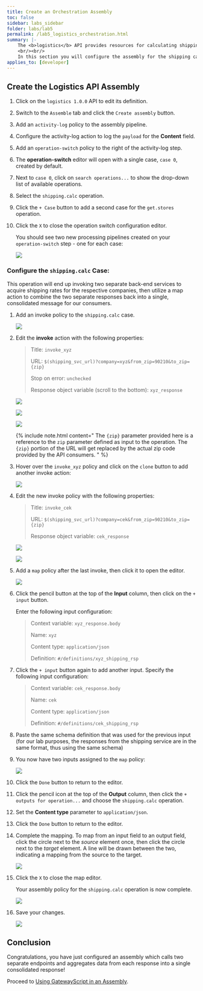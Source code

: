 ```yaml
---
title: Create an Orchestration Assembly
toc: false
sidebar: labs_sidebar
folder: labs/lab5
permalink: /lab5_logistics_orchestration.html
summary: |-
    The <b>logistics</b> API provides resources for calculating shipping costs and locating the nearest store for pickup.
    <br/><br/>
    In this section you will configure the assembly for the shipping calulation resource. Your API assembly will call out to two separate shipping vendors and provide a consolidated response back to the consumer.
applies_to: [developer]
---
```


## Create the Logistics API Assembly

1.  Click on the `logistics 1.0.0` API to edit its definition.

1.  Switch to the `Assemble` tab and click the `Create assembly` button.

1.  Add an `activity-log` policy to the assembly pipeline.

1.  Configure the activity-log action to log the `payload` for the **Content** field.

1.  Add an `operation-switch` policy to the right of the activity-log step.

1.  The **operation-switch** editor will open with a single case, `case 0`, created by default.

1.  Next to `case 0`, click on `search operations...` to show the drop-down list of available operations.

1.  Select the `shipping.calc` operation.

1.  Click the `+ Case` button to add a second case for the `get.stores` operation.

1.  Click the `X` to close the operation switch configuration editor.

    You should see two new processing pipelines created on your `operation-switch` step - one for each case:  
    
    ![](./images/labs/lab5/log-operation-switch.png)

### Configure the `shipping.calc` Case:

This operation will end up invoking two separate back-end services to acquire shipping rates for the respective companies, then utilize a map action to combine the two separate responses back into a single, consolidated message for our consumers.

1.  Add an invoke policy to the `shipping.calc` case.

    ![](./images/labs/lab5/add-invoke-action.gif)

1.  Edit the **invoke** action with the following properties:

    > Title: `invoke_xyz`
    >
    > URL: `$(shipping_svc_url)?company=xyz&from_zip=90210&to_zip={zip}`
    >
    > Stop on error: `unchecked`
    >
    > Response object variable (scroll to the bottom): `xyz_response`
    
    ![](./images/labs/lab5/log-invoke-xyz-1.png)
    
    ![](./images/labs/lab5/log-uncheck-stop-on-error.png)
    
    ![](./images/labs/lab5/log-invoke-xyz-2.png)
    
    {% include note.html content="
        The `{zip}` parameter provided here is a reference to the `zip` parameter defined as input to the operation. The `{zip}` portion of the URL will get replaced by the actual zip code provided by the API consumers.
    " %}

1.  Hover over the `invoke_xyz` policy and click on the `clone` button to add another invoke action:

    ![](./images/labs/lab5/log-clone-invoke-action.png)

1.  Edit the new invoke policy with the following properties:

    > Title: `invoke_cek`
    >
    > URL: `$(shipping_svc_url)?company=cek&from_zip=90210&to_zip={zip}`
    >
    > Response object variable: `cek_response`
	
    ![](./images/labs/lab5/log-invoke-cek-1.png)
	
    ![](./images/labs/lab5/log-invoke-cek-2.png)

1.  Add a `map` policy after the last invoke, then click it to open the editor.

    ![](./images/labs/lab5/add-map-action.png)

1.  Click the pencil button at the top of the **Input** column, then click on the `+ input` button.

    Enter the following input configuration:
  
    > Context variable: `xyz_response.body`
    >
    > Name: `xyz`
    >
    > Content type: `application/json`
    >
    > Definition: `#/definitions/xyz_shipping_rsp`


1.  Click the `+ input` button again to add another input. Specify the following input configuration:
  
    > Context variable: `cek_response.body`
    >
    > Name: `cek`
    >
    > Content type: `application/json`
    >
    > Definition: `#/definitions/cek_shipping_rsp`

1.  Paste the same schema definition that was used for the previous input (for our lab purposes, the responses from the shipping service are in the same format, thus using the same schema)

1.  You now have two inputs assigned to the `map` policy:

    ![](./images/labs/lab5/log-map-responses-inputs.png)

1.  Click the `Done` button to return to the editor.

1.  Click the pencil icon at the top of the **Output** column, then click the `+ outputs for operation...` and choose the `shipping.calc` operation.

1.  Set the **Content type** parameter to `application/json`.

1.  Click the `Done` button to return to the editor.

1.  Complete the mapping. To map from an input field to an output field, click the circle next to the *source* element once, then click the circle next to the *target* element. A line will be drawn between the two, indicating a mapping from the source to the target.  

    ![](./images/labs/lab5/log-map-complete.png)

1.  Click the `X` to close the map editor.

    Your assembly policy for the `shipping.calc` operation is now complete.
      
    ![](./images/labs/lab5/log-shipping-calc-policy.png)
	
1.  Save your changes.

    ![](./images/common/save.png)

## Conclusion

Congratulations, you have just configured an assembly which calls two separate endpoints and aggregates data from each response into a single consolidated response!

Proceed to [Using GatewayScript in an Assembly](lab5_logistics_gws.html).